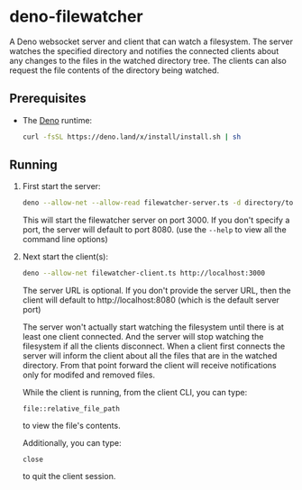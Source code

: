 # deno-filewatcher
A Deno websocket server and client that can watch a filesystem. The server
watches the specified directory and notifies the connected clients about any
changes to the files in the watched directory tree. The clients can also request the file contents of the directory being watched.

## Prerequisites
- The [Deno](https://deno.land) runtime:
   ```sh
   curl -fsSL https://deno.land/x/install/install.sh | sh
   ```

## Running
1. First start the server:
   ```sh
   deno --allow-net --allow-read filewatcher-server.ts -d directory/to/watch -p 3000
   ```
   This will start the filewatcher server on port 3000. If you don't specify a port, the server will default to port 8080.
   (use the `--help` to view all the command line options)

2. Next start the client(s):
   ```sh
   deno --allow-net filewatcher-client.ts http://localhost:3000
   ```
   The server URL is optional. If you don't provide the server URL, then the client will default to http://localhost:8080 (which is the default server port)

   The server won't actually start watching the filesystem until there is at least one client connected. And the server will stop watching the filesystem if all the clients disconnect. When a client first connects the server will inform the client about all the files that are in the watched directory. From that point forward the client will receive notifications only for modifed and removed files.

   While the client is running, from the client CLI, you can type:
   ```
   file::relative_file_path
   ```
   to view the file's contents.

   Additionally, you can type:
   ```
   close
   ```
   to quit the client session.